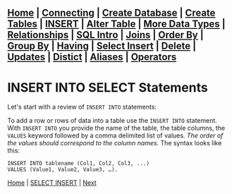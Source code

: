 [Home](/) | [Connecting](/2-connecting/) | [Create Database](/3-create-database/) | [Create Tables](/4-create-table/) | [INSERT](/5-insert/) | [Alter Table](/6-alter-table/) | [More Data Types](/7-more-data-types/) | [Relationships](/8-relationships/) | [SQL Intro](/9-sql-intro/) | [Joins](/10-joins/) | [Order By](/11-order-by/) | [Group By](/12-group-by/) | [Having](/13-having/)  | [Select Insert](/14-selectinsert/) | [Delete](/15-delete/) | [Updates](/16-updates/) | [Distict](/17-distinct/) | [Aliases](/18-aliases/) | [Operators](/19-operators/)
---

# INSERT INTO SELECT Statements

Let's start with a review of `INSERT INTO` statements:

To add a row or rows of data into a table use the `INSERT INTO` statement.  With `INSERT INTO` you provide the name of the table, the table columns, the `VALUES` keyword followed by a comma delimited list of values.  _The order of the values should correspond to the column names._  The syntax looks like this:

```
INSERT INTO tablename (Col1, Col2, Col3, ...)
VALUES (Value1, Value2, Value3, …).
```

[Home](/)  |  [SELECT INSERT](/14-selectinsert/)  |  [Next](/14-selectinsert/1)
